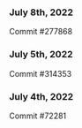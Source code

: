 ### July 8th, 2022

Commit #277868

### July 5th, 2022

Commit #314353


### July 4th, 2022

Commit #72281
